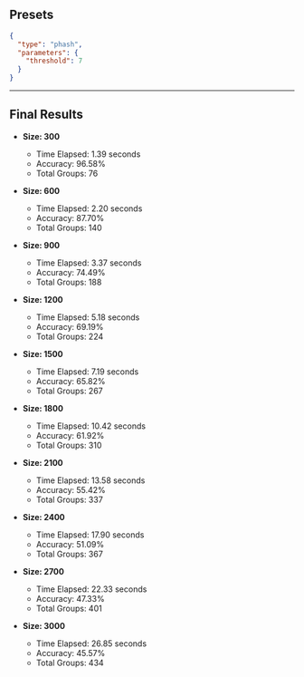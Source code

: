 ## Presets

```json
{
  "type": "phash",
  "parameters": {
	"threshold": 7
  }
}
```

---

## Final Results

- **Size: 300**
  - Time Elapsed: 1.39 seconds
  - Accuracy: 96.58%
  - Total Groups: 76

- **Size: 600**
  - Time Elapsed: 2.20 seconds
  - Accuracy: 87.70%
  - Total Groups: 140

- **Size: 900**
  - Time Elapsed: 3.37 seconds
  - Accuracy: 74.49%
  - Total Groups: 188

- **Size: 1200**
  - Time Elapsed: 5.18 seconds
  - Accuracy: 69.19%
  - Total Groups: 224

- **Size: 1500**
  - Time Elapsed: 7.19 seconds
  - Accuracy: 65.82%
  - Total Groups: 267

- **Size: 1800**
  - Time Elapsed: 10.42 seconds
  - Accuracy: 61.92%
  - Total Groups: 310

- **Size: 2100**
  - Time Elapsed: 13.58 seconds
  - Accuracy: 55.42%
  - Total Groups: 337

- **Size: 2400**
  - Time Elapsed: 17.90 seconds
  - Accuracy: 51.09%
  - Total Groups: 367

- **Size: 2700**
  - Time Elapsed: 22.33 seconds
  - Accuracy: 47.33%
  - Total Groups: 401

- **Size: 3000**
  - Time Elapsed: 26.85 seconds
  - Accuracy: 45.57%
  - Total Groups: 434